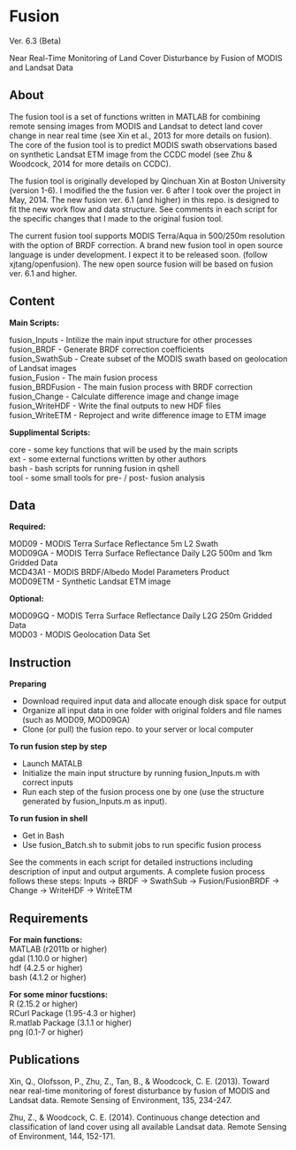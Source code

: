 Fusion 
======

Ver. 6.3 (Beta)  

Near Real-Time Monitoring of Land Cover Disturbance by Fusion of MODIS and Landsat Data

About
------

The fusion tool is a set of functions written in MATLAB for combining remote sensing images from MODIS and Landsat to detect land cover change in near real time (see Xin et al., 2013 for more details on fusion). The core of the fusion tool is to predict MODIS swath observations based on synthetic Landsat ETM image from the CCDC model (see Zhu & Woodcock, 2014 for more details on CCDC). 

The fusion tool is originally developed by Qinchuan Xin at Boston University (version 1-6). I modified the the fusion ver. 6 after I took over the project in May, 2014. The new fusion ver. 6.1 (and higher) in this repo. is designed to fit the new work flow and data structure. See comments in each script for the specific changes that I made to the original fusion tool.

The current fusion tool supports MODIS Terra/Aqua in 500/250m resolution with the option of BRDF correction. A brand new fusion tool in open source language is under development. I expect it to be released soon. (follow xjtang/openfusion). The new open source fusion will be based on fusion ver. 6.1 and higher.

Content
------

**Main Scripts:**  

fusion_Inputs - Intilize the main input structure for other processes  
fusion_BRDF - Generate BRDF correction coefficients  
fusion_SwathSub - Create subset of the MODIS swath based on geolocation of Landsat images  
fusion_Fusion - The main fusion process  
fusion_BRDFusion - The main fusion process with BRDF correction  
fusion_Change - Calculate difference image and change image  
fusion_WriteHDF - Write the final outputs to new HDF files  
fusion_WriteETM - Reproject and write difference image to ETM image  


**Supplimental Scripts:**  

core - some key functions that will be used by the main scripts  
ext - some external functions written by other authors  
bash - bash scripts for running fusion in qshell  
tool - some small tools for pre- / post- fusion analysis


Data
------

**Required:**  

MOD09 - MODIS Terra Surface Reflectance 5m L2 Swath  
MOD09GA - MODIS Terra Surface Reflectance Daily L2G 500m and 1km Gridded Data  
MCD43A1 - MODIS BRDF/Albedo Model Parameters Product  
MOD09ETM - Synthetic Landsat ETM image   

**Optional:**  

MOD09GQ - MODIS Terra Surface Reflectance Daily L2G 250m Gridded Data  
MOD03 - MODIS Geolocation Data Set

Instruction
------

**Preparing**  

- Download required input data and allocate enough disk space for output
- Organize all input data in one folder with original folders and file names (such as MOD09, MOD09GA)
- Clone (or pull) the fusion repo. to your server or local computer

**To run fusion step by step**  

- Launch MATALB
- Initialize the main input structure by running fusion_Inputs.m with correct inputs
- Run each step of the fusion process one by one (use the structure generated by fusion_Inputs.m as input).

**To run fusion in shell**  

- Get in Bash  
- Use fusion_Batch.sh to submit jobs to run specific fusion process  

See the comments in each script for detailed instructions including description of input and output arguments. A complete fusion process follows these steps: Inputs -> BRDF -> SwathSub -> Fusion/FusionBRDF -> Change -> WriteHDF -> WriteETM  

Requirements
------

**For main functions:**    
MATLAB (r2011b or higher)  
gdal (1.10.0 or higher)  
hdf (4.2.5 or higher)  
bash (4.1.2 or higher)  

**For some minor fucstions:**  
R (2.15.2 or higher)  
RCurl Package (1.95-4.3 or higher)  
R.matlab Package (3.1.1 or higher)  
png (0.1-7 or higher)  

Publications
------

Xin, Q., Olofsson, P., Zhu, Z., Tan, B., & Woodcock, C. E. (2013). Toward near real-time monitoring of forest disturbance by fusion of MODIS and Landsat data. Remote Sensing of Environment, 135, 234-247.  

Zhu, Z., & Woodcock, C. E. (2014). Continuous change detection and classification of land cover using all available Landsat data. Remote Sensing of Environment, 144, 152-171.

